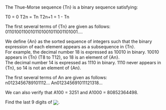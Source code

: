   <p>The Thue-Morse sequence {Tn} is a binary sequence satisfying:</p>    T0 = 0  T2n = Tn  T2n+1 = 1 - Tn    <p>  The first several terms of {Tn} are given as follows:<br />  01101001100101101001011001101001....  </p>    <p>  We define {An} as the sorted sequence of integers such that the binary expression of each element appears as a subsequence in {Tn}.<br />  For example, the decimal number 18 is expressed as 10010 in binary. 10010 appears in {Tn} (T8 to T12), so 18 is an element of {An}.<br />  The decimal number 14 is expressed as 1110 in binary. 1110 never appears in {Tn}, so 14 is not an element of {An}.  </p>    <p>  The first several terms of An are given as follows:<br />      n0123456789101112&hellip;  An012345691011121318&hellip;  </p>    <p>  We can also verify that A100 = 3251 and A1000 = 80852364498.  </p>    <p>  Find the last 9 digits of <img style="vertical-align:middle" src="project/images/p_361_Thue-Morse1.gif" />.  </p>  